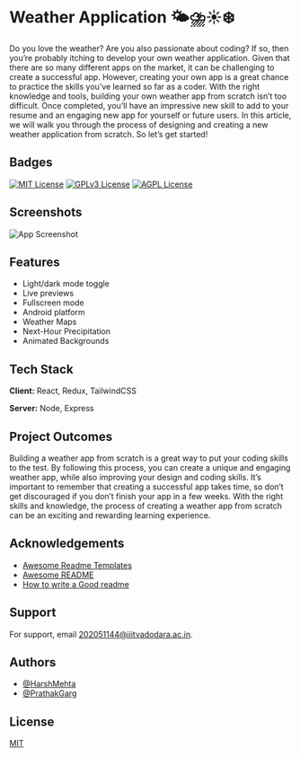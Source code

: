 
# Weather Application 🌤⛈☀️❄️
Do you love the weather? Are you also passionate about coding? If so, then you’re probably itching to develop your own weather application. Given that there are so many different apps on the market, it can be challenging to create a successful app. However, creating your own app is a great chance to practice the skills you’ve learned so far as a coder. With the right knowledge and tools, building your own weather app from scratch isn’t too difficult. Once completed, you’ll have an impressive new skill to add to your resume and an engaging new app for yourself or future users. In this article, we will walk you through the process of designing and creating a new weather application from scratch. So let’s get started!
## Badges

[![MIT License](https://img.shields.io/badge/License-MIT-green.svg)](https://choosealicense.com/licenses/mit/)
[![GPLv3 License](https://img.shields.io/badge/License-GPL%20v3-yellow.svg)](https://opensource.org/licenses/)
[![AGPL License](https://img.shields.io/badge/license-AGPL-blue.svg)](http://www.gnu.org/licenses/agpl-3.0)


## Screenshots

![App Screenshot](https://via.placeholder.com/468x300?text=App+Screenshot+Here)


## Features

- Light/dark mode toggle
- Live previews
- Fullscreen mode
- Android platform
- Weather Maps
- Next-Hour Precipitation
- Animated Backgrounds



## Tech Stack

**Client:** React, Redux, TailwindCSS

**Server:** Node, Express


## Project Outcomes
Building a weather app from scratch is a great way to put your coding skills to the test. By following this process, you can create a unique and engaging weather app, while also improving your design and coding skills. It’s important to remember that creating a successful app takes time, so don’t get discouraged if you don’t finish your app in a few weeks. With the right skills and knowledge, the process of creating a weather app from scratch can be an exciting and rewarding learning experience.

## Acknowledgements

 - [Awesome Readme Templates](https://awesomeopensource.com/project/elangosundar/awesome-README-templates)
 - [Awesome README](https://github.com/matiassingers/awesome-readme)
 - [How to write a Good readme](https://bulldogjob.com/news/449-how-to-write-a-good-readme-for-your-github-project)


## Support

For support, email 202051144@iiitvadodara.ac.in.


## Authors

- [@HarshMehta](https://github.com/harsh-2O)
- [@PrathakGarg](https://github.com/PrathakGarg)


## License

[MIT](https://choosealicense.com/licenses/mit/)

